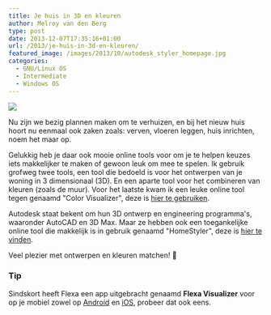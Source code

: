 ```yaml
---
title: Je huis in 3D en kleuren
author: Melroy van den Berg
type: post
date: 2013-12-07T17:35:16+01:00
url: /2013/je-huis-in-3d-en-kleuren/
featured_image: /images/2013/10/autodesk_styler_homepage.jpg
categories:
  - GNU/Linux OS
  - Intermediate
  - Windows OS
---
```


![](/images/2013/10/autodesk.jpg)

Nu zijn we bezig plannen maken om te verhuizen, en bij het nieuw huis hoort nu eenmaal ook zaken zoals: verven, vloeren leggen, huis inrichten, noem het maar op.

Gelukkig heb je daar ook mooie online tools voor om je te helpen keuzes iets makkelijker te maken of gewoon leuk om mee te spelen. Ik gebruik grofweg twee tools, een tool die bedoeld is voor het ontwerpen van je woning in 3 dimensionaal (3D). En een aparte tool voor het combineren van kleuren (zoals de muur). Voor het laatste kwam ik een leuke online tool tegen genaamd "Color Visualizer", deze is [hier te gebruiken](https://www.visualizecolor.com/).

Autodesk staat bekent om hun 3D ontwerp en engineering programma's, waaronder AutoCAD en 3D Max. Maar ze hebben ook een toegankelijke online tool die makkelijk is in gebruik genaamd "HomeStyler", deze is [hier te vinden](http://www.homestyler.com/designer).

Veel plezier met ontwerpen en kleuren matchen! 🙂

### Tip

Sindskort heeft Flexa een app uitgebracht genaamd **Flexa Visualizer** voor op je mobiel zowel op [Android](https://play.google.com/store/apps/details?id=com.akzonobel.nl.flexa) en [iOS](https://apps.apple.com/nl/app/flexa-visualizer/id862433220), probeer dat ook eens.
